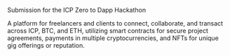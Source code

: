 Submission for the ICP Zero to Dapp Hackathon


A platform for freelancers and clients to connect, collaborate, and transact across ICP, BTC, and ETH, 
utilizing smart contracts for secure project agreements, payments in multiple cryptocurrencies, and NFTs 
for unique gig offerings or reputation.
